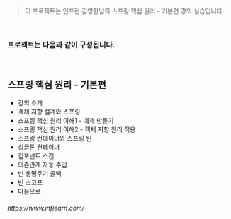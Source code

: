 >이 프로젝트는 인프런 김영한님의 스프링 핵심 원리 - 기본편 강의 실습입니다.
<br>
<h3> 프로젝트는 다음과 같이 구성됩니다.</h3>
<br>


## 스프링 핵심 원리 - 기본편
* 강의 소개
* 객체 지향 설계와 스프링
* 스프링 핵심 원리 이해1 - 예제 만들기
* 스프링 핵심 원리 이해2 - 객체 지향 원리 적용
* 스프링 컨테이너와 스프링 빈
* 싱글톤 컨테이너
* 컴포넌트 스캔
* 의존관계 자동 주입
* 빈 생명주기 콜백
* 빈 스코프
* 다음으로
<h6>https://www.inflearn.com/</h6>